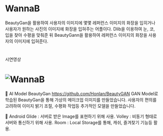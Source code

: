# WannaB
BeautyGan을 활용하여 사용자의 이미지에 몇몇 레퍼런스 이미지의 화장을 입히거나 사용자가 원하는 사진의 이미지에 화장을 입혀주는 어플이다. Dlib을 이용하여 눈, 코, 입을 찾아 수평을 맞춰준 뒤 BeautyGann을 활용하여 레퍼런스 이미지의 화장을 사용자의 이미지에 입혀준다.
# 

시연영상
# ![WannaB](https://user-images.githubusercontent.com/59594036/137256111-1676fe07-9849-46d0-848d-546f2bdb952d.gif)



📜 AI Model
BeautyGan
https://github.com/Honlan/BeautyGAN
GAN Model로 학습된 BeautyGan을 통해 가상의 메이크업 이미지를 만들었습니다. 사용자의 편의를 고려하여 이미지 밝기 조절, 수평화 작업등 추가적인 모델을 만들었습니다.

📱 Android
Glide : 서버로 받은 Image를 표현하기 위해 사용.
Volley : 비동기 형태로 서버와 통신하기 위해 사용.
Room : Local Storage를 통해, 캐쉬, 즐겨찾기 기능등 활용.
